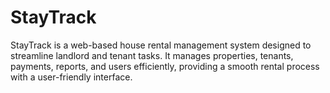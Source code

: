 # StayTrack
StayTrack is a web-based house rental management system designed to streamline landlord and tenant tasks. It manages properties, tenants, payments, reports, and users efficiently, providing a smooth rental process with a user-friendly interface.
